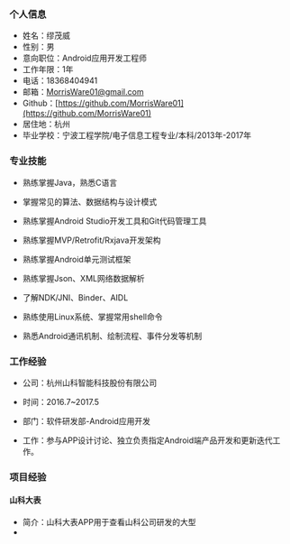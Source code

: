 ### 个人信息

* 姓名：缪茂威
* 性别：男
* 意向职位：Android应用开发工程师
* 工作年限：1年
* 电话：18368404941
* 邮箱：MorrisWare01@gmail.com
* Github：[https://github.com/MorrisWare01](https://github.com/MorrisWare01)
* 居住地：杭州
* 毕业学校：宁波工程学院/电子信息工程专业/本科/2013年-2017年

### 专业技能

* 熟练掌握Java，熟悉C语言

* 掌握常见的算法、数据结构与设计模式

* 熟练掌握Android Studio开发工具和Git代码管理工具

* 熟练掌握MVP/Retrofit/Rxjava开发架构

* 熟练掌握Android单元测试框架

* 熟练掌握Json、XML网络数据解析

* 了解NDK/JNI、Binder、AIDL

* 熟练使用Linux系统、掌握常用shell命令

* 熟悉Android通讯机制、绘制流程、事件分发等机制

### 工作经验

* 公司：杭州山科智能科技股份有限公司

* 时间：2016.7~2017.5

* 部门：软件研发部-Android应用开发

* 工作：参与APP设计讨论、独立负责指定Android端产品开发和更新迭代工作。

### 项目经验

#### 山科大表

* 简介：山科大表APP用于查看山科公司研发的大型
* 


